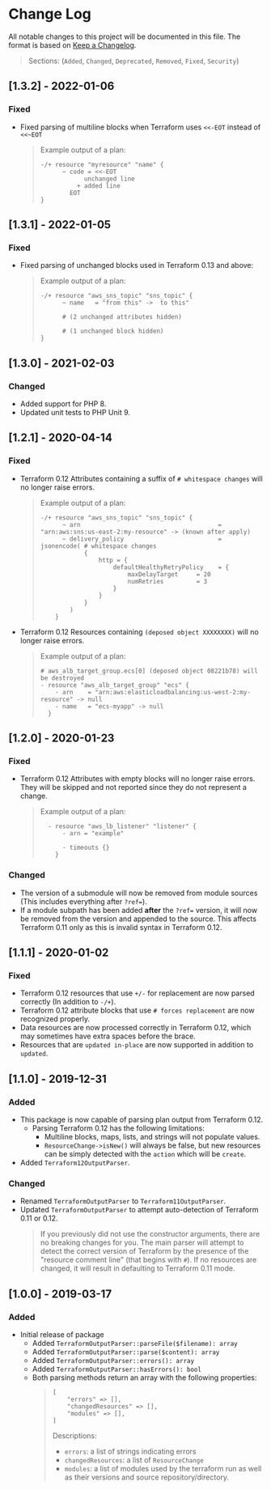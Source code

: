 # Change Log

All notable changes to this project will be documented in this file. The format is based on [Keep a Changelog](http://keepachangelog.com/).
> Sections: (`Added`, `Changed`, `Deprecated`, `Removed`, `Fixed`, `Security`)

## [1.3.2] - 2022-01-06

### Fixed
- Fixed parsing of multiline blocks when Terraform uses `<<-EOT` instead of `<<~EOT`
  > Example output of a plan:
  > ```
  > -/+ resource "myresource" "name" {
  >       ~ code = <<-EOT
  >             unchanged line
  >           + added line
  >         EOT
  > }
  > ```

## [1.3.1] - 2022-01-05

### Fixed
- Fixed parsing of unchanged blocks used in Terraform 0.13 and above:
  > Example output of a plan:
  > ```
  > -/+ resource "aws_sns_topic" "sns_topic" {
  >       ~ name   = "from this" ->  to this"
  >
  >       # (2 unchanged attributes hidden)
  >
  >       # (1 unchanged block hidden)
  > }
  > ```

## [1.3.0] - 2021-02-03

### Changed
- Added support for PHP 8.
- Updated unit tests to PHP Unit 9.

## [1.2.1] - 2020-04-14

### Fixed

- Terraform 0.12 Attributes containing a suffix of `# whitespace changes` will no longer raise errors.
  > Example output of a plan:
  > ```
  > -/+ resource "aws_sns_topic" "sns_topic" {
  >       ~ arn                                      = "arn:aws:sns:us-east-2:my-resource" -> (known after apply)
  >       ~ delivery_policy                          = jsonencode( # whitespace changes
  >             {
  >                 http = {
  >                     defaultHealthyRetryPolicy    = {
  >                         maxDelayTarget     = 20
  >                         numRetries         = 3
  >                     }
  >                 }
  >             }
  >         )
  >     }
  > ```

- Terraform 0.12 Resources containing `(deposed object XXXXXXXX)` will no longer raise errors.
  > Example output of a plan:
  > ```
  > # aws_alb_target_group.ecs[0] (deposed object 08221b78) will be destroyed
  > - resource "aws_alb_target_group" "ecs" {
  >     - arn    = "arn:aws:elasticloadbalancing:us-west-2:my-resource" -> null
  >     - name   = "ecs-myapp" -> null
  >   }
  > ```

## [1.2.0] - 2020-01-23

### Fixed

- Terraform 0.12 Attributes with empty blocks will no longer raise errors. They will be skipped and not reported
  since they do not represent a change.
  > Example output of a plan:
  > ```
  >   - resource "aws_lb_listener" "listener" {
  >       - arn = "example"
  >
  >       - timeouts {}
  >     }
  > ```

### Changed
- The version of a submodule will now be removed from module sources (This includes everything after `?ref=`).
- If a module subpath has been added **after** the `?ref=` version, it will now be removed from the version and appended
  to the source. This affects Terraform 0.11 only as this is invalid syntax in Terraform 0.12.

## [1.1.1] - 2020-01-02

### Fixed
- Terraform 0.12 resources that use `+/-` for replacement are now parsed correctly (In addition to `-/+`).
- Terraform 0.12 attribute blocks that use `# forces replacement` are now recognized properly.
- Data resources are now processed correctly in Terraform 0.12, which may sometimes have extra spaces before the brace.
- Resources that are `updated in-place` are now supported in addition to `updated`.

## [1.1.0] - 2019-12-31

### Added
- This package is now capable of parsing plan output from Terraform 0.12.
    - Parsing Terraform 0.12 has the following limitations:
        - Multiline blocks, maps, lists, and strings will not populate values.
        - `ResourceChange->isNew()` will always be false, but new resources can be simply detected with the `action`
          which will be `create`.
- Added `Terraform12OutputParser`.

### Changed
- Renamed `TerraformOutputParser` to `Terraform11OutputParser`.
- Updated `TerraformOutputParser` to attempt auto-detection of Terraform 0.11 or 0.12.
  > If you previously did not use the constructor arguments, there are no breaking changes for you.
  > The main parser will attempt to detect the correct version of Terraform by the presence of the
  > "resource comment line" (that begins with `#`). If no resources are changed, it will result in defaulting to
  > Terraform 0.11 mode.

## [1.0.0] - 2019-03-17

### Added
- Initial release of package
    - Added `TerraformOutputParser::parseFile($filename): array`
    - Added `TerraformOutputParser::parse($content): array`
    - Added `TerraformOutputParser::errors(): array`
    - Added `TerraformOutputParser::hasErrors(): bool`
    - Both parsing methods return an array with the following properties:
      > ```
      > [
      >     "errors" => [],
      >     "changedResources" => [],
      >     "modules" => [],
      > ]
      > ```
      > Descriptions:
      > - `errors`: a list of strings indicating errors
      > - `changedResources`: a list of `ResourceChange`
      > - `modules`: a list of modules used by the terraform run as well as their versions and source repository/directory.
